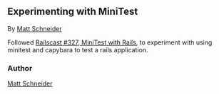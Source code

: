 ## Experimenting with MiniTest

By [Matt Schneider](github.com/MBSchneider)

Followed [Railscast #327, MiniTest with Rails](http://railscasts.com/episodes/327-minitest-with-rails), to experiment with using minitest and capybara to test a rails application.

### Author

[Matt Schneider](github.com/MBSchneider)
